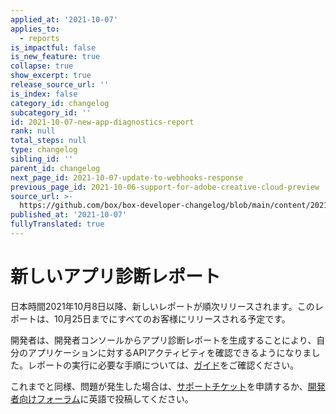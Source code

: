 ```yaml
---
applied_at: '2021-10-07'
applies_to:
  - reports
is_impactful: false
is_new_feature: true
collapse: true
show_excerpt: true
release_source_url: ''
is_index: false
category_id: changelog
subcategory_id: ''
id: 2021-10-07-new-app-diagnostics-report
rank: null
total_steps: null
type: changelog
sibling_id: ''
parent_id: changelog
next_page_id: 2021-10-07-update-to-webhooks-response
previous_page_id: 2021-10-06-support-for-adobe-creative-cloud-preview
source_url: >-
  https://github.com/box/box-developer-changelog/blob/main/content/2021/10-07-new-app-diagnostics-report.md
published_at: '2021-10-07'
fullyTranslated: true
---
```

# 新しいアプリ診断レポート

日本時間2021年10月8日以降、新しいレポートが順次リリースされます。このレポートは、10月25日までにすべてのお客様にリリースされる予定です。

<!-- more -->

開発者は、開発者コンソールからアプリ診断レポートを生成することにより、自分のアプリケーションに対するAPIアクティビティを確認できるようになりました。レポートの実行に必要な手順については、[ガイド][report]をご確認ください。

これまでと同様、問題が発生した場合は、[サポートチケット][support]を申請するか、[開発者向けフォーラム][forum]に英語で投稿してください。

[report]: g://api-calls/permissions-and-errors/app-diagnostics-report

[support]: https://developer.box.com/support

[forum]: https://support.box.com/hc/en-us/community/topics/360001932973-Platform-and-Developer-Forum

